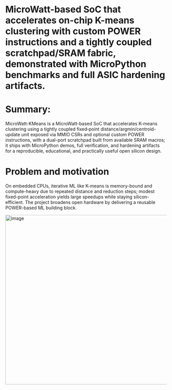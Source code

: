 # MicroWatt-based SoC that accelerates on-chip K-means clustering with custom POWER instructions and a tightly coupled scratchpad/SRAM fabric, demonstrated with MicroPython benchmarks and full ASIC hardening artifacts.

 

# Summary:
MicroWatt-KMeans is a MicroWatt-based SoC that accelerates K-means clustering using a tightly coupled fixed‑point distance/argmin/centroid-update unit exposed via MMIO CSRs and optional custom POWER instructions, with a dual-port scratchpad built from available SRAM macros; it ships with MicroPython demos, full verification, and hardening artifacts for a reproducible, educational, and practically useful open silicon design.

# Problem and motivation
On embedded CPUs, iterative ML like K-means is memory-bound and compute-heavy due to repeated distance and reduction steps; modest fixed-point acceleration yields large speedups while staying silicon-efficient.
The project broadens open hardware by delivering a reusable POWER-based ML building block.

<img width="1300" height="528" alt="image" src="https://github.com/user-attachments/assets/de3a8fe4-d86f-420e-8d79-3ed989c530c6" />


